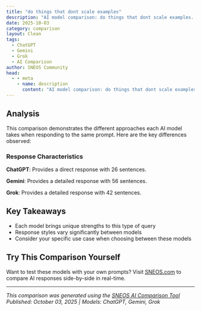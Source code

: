```yaml
---
title: "do things that dont scale examples"
description: "AI model comparison: do things that dont scale examples..."
date: 2025-10-03
category: comparison
layout: Clean
tags:
  - ChatGPT
  - Gemini
  - Grok
  - AI Comparison
author: SNEOS Community
head:
  - - meta
    - name: description
      content: "AI model comparison: do things that dont scale examples..."
---
```


<ChatComparison
  title="do things that dont scale examples"
  prompt="do things that dont scale examples"
  :responses='{
    "ChatGPT": "\u0022Do things that don\u2019t scale\u0022 is a concept popularized by startup guru Paul Graham. It means that in the early stages of a startup, you should focus on manual, hands-on efforts to acquire customers and build your product, even if those methods aren\u2019t sustainable when your company grows large. The idea is to prioritize growth and deep customer understanding first, then automate or scale later.\n\nHere are some classic examples of \u0022do things that don\u2019t scale\u0022:\n\n1. **Manually Onboarding Users**  \n   - Personally guiding each new user through your product setup to ensure they get value.  \n   - Example: Airbnb founders personally meeting hosts to help take professional photos of their listings.\n\n2. **Hand-Editing Content or Listings**  \n   - Manually curating or creating content for your platform before automating content generation.  \n   - Example: Early Wikipedia editors manually organizing pages.\n\n3. **Direct Outreach and Relationship Building**  \n   - Sending personalized emails or making phone calls to potential customers or partners.  \n   - Example: Early Dropbox founders emailed people who shared their files to acquire beta users.\n\n4. **Providing Exceptional, White-Glove Customer Support**  \n   - Offering personalized, detailed support to your first customers to build loyalty and gather feedback.  \n   - Example: Zappos famously provided outstanding customer service that went well beyond typical industry standards.\n\n5. **Manual Quality Control**  \n   - Personally checking each product or service delivery to ensure quality.  \n   - Example: Etsy sellers personally packaging and writing thank-you notes to customers.\n\n6. **Customizing Product for Key Customers**  \n   - Making product modifications based on direct user requests to fit their needs exactly.  \n   - Example: Early startup founders customizing software features for their first few customers.\n\n7. **Hosting In-Person Events or Meetings**  \n   - Meeting with users or clients face-to-face to understand pain points and build trust.  \n   - Example: Founders of a B2B startup conducting in-person demos and workshops with initial clients.\n\nThese strategies are labor-intensive and not viable at scale but help startups deeply understand their users, create a great product, and establish initial growth. Once the startup grows, processes and automation can replace these manual efforts.",
    "Gemini": "Okay, let\u0027s brainstorm some classic \u0022do things that don\u0027t scale\u0022 examples, categorized for clarity.  This concept, popularized by Paul Graham of Y Combinator, is about prioritizing early customer acquisition and feedback through manual, often inefficient, processes that wouldn\u0027t be sustainable in the long run. It\u0027s about learning what works and building a foundation.\n\n**1.  Direct \u0026 Personalized Customer Onboarding/Support:**\n\n*   **Manually Onboarding Every User:** Instead of relying on automated tutorials or documentation, personally walk each new user through the product. This could involve a video call, screen sharing, or even in-person assistance (if feasible).  You learn their pain points and what they *actually* need.\n*   **Personalized Email Responses:**  Responding to every customer support email with a thoughtful, personalized answer, even if it takes significant time. Avoid canned responses as much as possible. Show genuine empathy and try to solve their unique problem.\n*   **Proactive Outreach:**  Instead of waiting for users to complain, proactively reach out to them (especially early adopters) to ask how they\u0027re doing, what they like, and what they\u0027re struggling with.\n*   **\u0022Concierge\u0022 MVP:**  Instead of building a fully automated product, manually fulfill the core service.  Imagine a food delivery app where *you* personally pick up the food and deliver it for the first few weeks. This validates the demand before you invest in the tech.\n\n**2.  Manual Customer Acquisition \u0026 Outreach:**\n\n*   **Going Door-to-Door (Figuratively or Literally):** For a local business, this could be physically visiting potential customers. For an online service, it could be individually reaching out to people who fit your target audience on social media, forums, or relevant online communities.\n*   **Hand-Picking Early Adopters:**  Instead of launching to the masses, carefully select a small group of ideal customers and give them exclusive access, early discounts, or personalized attention.\n*   **Attending Industry Events (even if they seem small):**  Actively networking and engaging in conversations, even if the immediate ROI isn\u0027t clear.  Focus on building relationships and understanding the market.\n*   **Writing Personalized Notes/Gifts:** Sending handwritten thank-you notes or small, thoughtful gifts to early customers or influencers. This creates a lasting impression.\n*   **Directly Sourcing Content:** Instead of relying on user-generated content, initially create the content yourself (blog posts, tutorials, demos) to set the tone and quality.\n\n**3.  Manual Product Development \u0026 Feedback:**\n\n*   **Building Features Based on Individual Customer Requests:**  Instead of prioritizing features based on a grand roadmap, prioritize the features that your most vocal early adopters are asking for.  This ensures you\u0027re building something people actually want.\n*   **Shadowing Users:** Observing users as they interact with your product (or a prototype) to understand their behavior and identify pain points.  Don\u0027t just ask them what they want; *watch* them.\n*   **\u0022Wizard of Oz\u0022 Testing:** Creating the illusion of a fully automated feature, but manually fulfilling the back-end tasks. For example, an AI-powered recommendation engine that is actually being curated by a person.\n*   **A/B Testing with Small Sample Sizes (Qualitative Focus):** While statistically insignificant for large-scale decisions, running A/B tests with small groups of users and focusing on the qualitative feedback can be valuable for early product iteration.  Understand *why* people prefer one option over another.\n*   **Prototype First, Code Later:** Before writing any code, create detailed prototypes (using tools like Figma, Balsamiq, or even paper) to test the user experience and gather feedback.\n\n**4. Operational Inefficiencies for Learning:**\n\n*   **Manually Processing Orders:** Even if you plan for an automated system, begin by manually processing orders. This helps you deeply understand the entire fulfillment process, from order entry to shipping.\n*   **Doing All the Sales Calls Yourself (as the Founder):** Even if you plan to hire a sales team, the founder should initially handle all the sales calls. This provides invaluable insights into customer needs, objections, and the sales process.\n*   **Tracking Everything Manually:** Using spreadsheets or other manual methods to track key metrics like customer acquisition cost, churn rate, and revenue. This forces you to understand the data and how it\u0027s generated.\n\n**Why Do These Things?**\n\n*   **Deep Customer Understanding:**  It forces you to truly understand your customers\u0027 needs, pain points, and motivations.\n*   **Rapid Iteration:**  You can quickly adapt your product based on direct feedback.\n*   **Building a Strong Foundation:**  You create a loyal base of early adopters who will champion your product.\n*   **Validation of Assumptions:**  You can test your assumptions about the market and your product before investing heavily in scaling.\n*   **Differentiation:**  In a crowded market, personalized attention can be a significant differentiator.\n\n**Important Considerations:**\n\n*   **Know When to Scale:** The goal isn\u0027t to *always* do things that don\u0027t scale.  It\u0027s about using them strategically in the early stages.  Once you\u0027ve learned enough and validated your product, you need to start automating and scaling efficiently.\n*   **Document Everything:**  Carefully document the processes you\u0027re using, the feedback you\u0027re receiving, and the decisions you\u0027re making. This will help you when it\u0027s time to scale.\n*   **Focus on the Core Value:** Make sure the things you\u0027re doing that don\u0027t scale are directly related to delivering the core value proposition to your customers. Don\u0027t waste time on things that don\u0027t move the needle.\n\nIn short, \u0022doing things that don\u0027t scale\u0022 is a *strategy*, not a permanent state. It\u0027s about putting in the hard work upfront to build a solid foundation for future growth. Good luck!\n",
    "Grok": "\u0022Do things that don\u0027t scale\u0022 is a concept popularized by Paul Graham, co-founder of Y Combinator, in his essay on startup growth. It refers to the idea that early-stage startups should focus on manual, resource-intensive, or non-scalable activities to learn about their customers, validate their product, and achieve initial growth before worrying about efficiency or automation. The goal is to prioritize speed, customer feedback, and traction over building perfect, scalable systems from the start.\n\nHere are some examples of \u0022doing things that don\u0027t scale\u0022 in the context of startups or small businesses:\n\n### 1. **Manually Onboarding Customers**\n   - Instead of building an automated onboarding system, founders might personally reach out to early users, guide them through the product, and answer their questions one-on-one.\n   - Example: Airbnb founders manually helped early hosts take professional photos of their listings to improve the quality of the platform. This was time-consuming but helped build trust and attract more users.\n\n### 2. **Hand-Delivering Products or Services**\n   - Physically delivering products or providing services yourself to understand customer pain points and logistics.\n   - Example: The founders of DoorDash initially delivered food orders themselves to test the demand for a food delivery service and learn about restaurant partnerships and customer needs before building a scalable delivery network.\n\n### 3. **Cold Emailing or Direct Outreach**\n   - Personally sending cold emails, making phone calls, or meeting potential customers face-to-face to acquire early users.\n   - Example: Many B2B startups have founders cold-emailing or LinkedIn-messaging potential clients to secure their first few deals, even if it\u2019s not an efficient long-term strategy.\n\n### 4. **Manually Curating Content or Inventory**\n   - Instead of using algorithms or automated systems, manually selecting or creating content, products, or recommendations for users.\n   - Example: Early on, Pinterest founders manually curated pins and boards to ensure high-quality content for their initial users, which helped shape the platform\u0027s aesthetic and user experience.\n\n### 5. **Providing White-Glove Customer Support**\n   - Offering highly personalized customer support to early users, even if it takes a lot of time, to build loyalty and gather feedback.\n   - Example: Stripe founders personally handled customer support inquiries in the early days, directly engaging with developers to solve their payment integration issues and improve the product.\n\n### 6. **Recruiting Users One-by-One**\n   - Manually recruiting users or communities instead of relying on scalable marketing channels like ads.\n   - Example: Reddit\u2019s founders created fake accounts and posted content themselves to simulate activity and attract real users to the platform in its early days.\n\n### 7. **Customizing Solutions for Early Clients**\n   - Tailoring your product or service to meet the specific needs of your first few customers, even if it\u2019s not a scalable approach.\n   - Example: Many SaaS startups build custom features or integrations for their first enterprise clients to secure a deal, even if those features might not be relevant to a broader audience.\n\n### 8. **Hosting In-Person Events or Meetups**\n   - Organizing small, in-person events to build a community or gather direct feedback, even though it\u2019s not an efficient way to scale.\n   - Example: Early fitness apps or local service startups often host meetups or workshops to engage with their initial user base and build word-of-mouth.\n\n### 9. **Manually Processing Transactions or Operations**\n   - Handling backend operations by hand instead of automating them to save time and resources early on.\n   - Example: Groupon started by manually creating and emailing daily deals to subscribers before building an automated platform for merchants and customers.\n\n### 10. **Directly Asking for Feedback**\n   - Personally reaching out to users via email, phone, or in-person interviews to understand their needs and improve the product.\n   - Example: Dropbox\u2019s founder, Drew Houston, personally talked to early users and even watched them use the product to identify usability issues before scaling the team or marketing efforts.\n\n### Why Do Things That Don\u2019t Scale?\n- **Customer Insights**: Direct interaction helps you understand customer problems deeply.\n- **Validation**: Non-scalable methods can prove whether there\u2019s real demand for your product before investing in automation.\n- **Speed**: Manual processes can be faster to implement than building complex systems.\n- **Relationships**: Personal outreach builds strong relationships with early customers, turning them into advocates.\n\nWhile these tactics are not sustainable in the long run, they are critical for getting a startup off the ground. Once you\u2019ve achieved product-market fit and gained traction, you can invest in automation, scalability, and efficiency. The key takeaway is to prioritize learning and growth over perfection in the early stages."
  }'
  published-date="20:32"
/>

## Analysis

This comparison demonstrates the different approaches each AI model takes when responding to the same prompt. Here are the key differences observed:

### Response Characteristics

**ChatGPT**: Provides a direct response with 26 sentences. 

**Gemini**: Provides a detailed response with 56 sentences. 

**Grok**: Provides a detailed response with 42 sentences. 

## Key Takeaways

- Each model brings unique strengths to this type of query
- Response styles vary significantly between models
- Consider your specific use case when choosing between these models

## Try This Comparison Yourself

Want to test these models with your own prompts? Visit [SNEOS.com](https://sneos.com) to compare AI responses side-by-side in real-time.

---

*This comparison was generated using the [SNEOS AI Comparison Tool](https://sneos.com)*
*Published: October 03, 2025 | Models: ChatGPT, Gemini, Grok*
